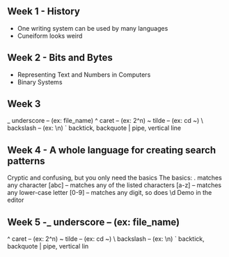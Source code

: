 ## Week 1 - History
- One writing system can be used by many languages
- Cuneiform looks weird

## Week 2 - Bits and Bytes
- Representing Text and Numbers in Computers
- Binary Systems
## Week 3 
_ underscore – (ex: file_name)
^ caret – (ex: 2^n)
~ tilde – (ex: cd ~)
\ backslash – (ex: \n)
` backtick, backquote
| pipe, vertical line
## Week 4 - A whole language for creating search patterns
Cryptic and confusing, but you only need the basics
The basics:
.   matches any character
[abc] – matches any of the listed characters
[a-z] – matches any lower-case letter
[0-9] – matches any digit, so does \d
Demo in the editor

## Week 5 -_ underscore – (ex: file_name)
^ caret – (ex: 2^n)
~ tilde – (ex: cd ~)
\ backslash – (ex: \n)
` backtick, backquote
| pipe, vertical lin
